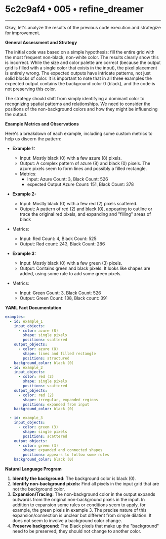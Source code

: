 # 5c2c9af4 • 005 • refine_dreamer

---
Okay, let's analyze the results of the previous code execution and strategize for improvement.

**General Assessment and Strategy**

The initial code was based on a simple hypothesis: fill the entire grid with the most frequent non-black, non-white color. The results clearly show this is incorrect. While the size and color palette are correct (because the output grid is filled with a single color that exists in the input), the pixel placement is entirely wrong. The expected outputs have intricate patterns, not just solid blocks of color. It is important to note that in all three examples the expected output contains the background color 0 (black), and the code is not preserving this color.

The strategy should shift from simply identifying a dominant color to recognizing spatial patterns and relationships. We need to consider the positions of the non-background colors and how they might be influencing the output.

**Example Metrics and Observations**

Here's a breakdown of each example, including some custom metrics to help us discern the pattern:

*   **Example 1:**
    *   Input: Mostly black (0) with a few azure (8) pixels.
    *   Output: A complex pattern of azure (8) and black (0) pixels. The azure pixels seem to form lines and possibly a filled rectangle.
    *   Metrics:
        * Input: Azure Count: 3, Black Count: 526
        * expected Output Azure Count: 151, Black Count: 378

*   **Example 2:**
    *   Input: Mostly black (0) with a few red (2) pixels scattered.
    *   Output: A pattern of red (2) and black (0), appearing to outline or trace the original red pixels, and expanding and "filling" areas of black

*    Metrics:
        *   Input: Red Count: 4, Black Count: 525
        *   Output: Red count: 243, Black Count: 286

*   **Example 3:**
    *   Input: Mostly black (0) with a few green (3) pixels.
    *   Output: Contains green and black pixels. It looks like shapes are added, using some rule to add some green pixels.

*    Metrics:
        *   Input: Green Count: 3, Black Count: 526
        *    Output: Green Count: 138, Black count: 391

**YAML Fact Documentation**

```yaml
examples:
  - id: example_1
    input_objects:
      - color: azure (8)
        shape: single pixels
        positions: scattered
    output_objects:
      - color: azure (8)
        shape: lines and filled rectangle
        positions: structured
    background_color: black (0)
  - id: example_2
    input_objects:
      - color: red (2)
        shape: single pixels
        positions: scattered
    output_objects:
      - color: red (2)
        shape: irregular, expanded regions
        positions: expanded from input
    background_color: black (0)

  - id: example_3
    input_objects:
      - color: green (3)
        shape: single pixels
        positions: scattered
    output_objects:
      - color: green (3)
        shape: expanded and connected shapes
        positions: appears to follow some rules
    background_color: black (0)
```

**Natural Language Program**

1.  **Identify the background:** The background color is black (0).
2.  **Identify non-background pixels:** Find all pixels in the input grid that are not the background color.
3.  **Expansion/Tracing:** The non-background color in the output expands outwards from the original non-background pixels in the input. In addition to expansion some rules or conditions seem to apply, for example, the green pixels in example 3. The precise nature of this expansion/connection is unclear but different from simple dilation. It does not seem to involve a background color change.
4.  **Preserve background:** The Black pixels that make up the "background" need to be preserved, they should not change to another color.

